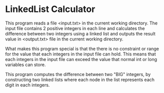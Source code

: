# LinkedList Calculator

This program reads a file <input.txt> in the current working directory.
The input file contains 2 positive integers in each line and calculates the difference between two integers 
using a linked list and outputs the result value in <output.txt> file in the current working directory. 

What makes this program special is that the there is no constraint or range for the value that each integers in the input file can hold. This means that each integers in the input file can exceed the value that normal int or long variables can store.

This program computes the difference between two "BIG" integers, by constructing two linked lists where each node in the list represents each digit in each integers.
